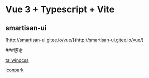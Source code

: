 # Vue 3 + Typescript + Vite

## smartisan-ui

[http://smartisan-ui.gitee.io/vue/](http://smartisan-ui.gitee.io/vue/)

###感谢 

[tailwindcss](https://www.tailwindcss.cn/)

[iconpark](https://iconpark.oceanengine.com/home)
